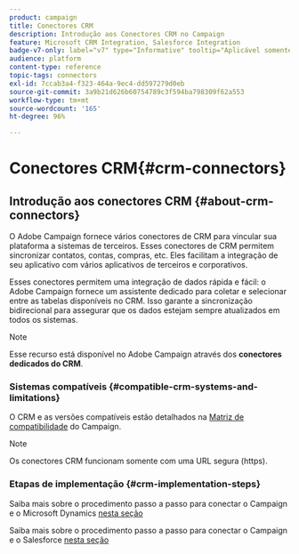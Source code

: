 ```yaml
---
product: campaign
title: Conectores CRM
description: Introdução aos Conectores CRM no Campaign
feature: Microsoft CRM Integration, Salesforce Integration
badge-v7-only: label="v7" type="Informative" tooltip="Aplicável somente ao Campaign Classic v7"
audience: platform
content-type: reference
topic-tags: connectors
exl-id: 7ccab3a4-f323-464a-9ec4-dd597279d0eb
source-git-commit: 3a9b21d626b60754789c3f594ba798309f62a553
workflow-type: tm+mt
source-wordcount: '165'
ht-degree: 96%

---
```


# Conectores CRM{#crm-connectors}



## Introdução aos conectores CRM {#about-crm-connectors}

O Adobe Campaign fornece vários conectores de CRM para vincular sua plataforma a sistemas de terceiros. Esses conectores de CRM permitem sincronizar contatos, contas, compras, etc. Eles facilitam a integração de seu aplicativo com vários aplicativos de terceiros e corporativos.

Esses conectores permitem uma integração de dados rápida e fácil: o Adobe Campaign fornece um assistente dedicado para coletar e selecionar entre as tabelas disponíveis no CRM. Isso garante a sincronização bidirecional para assegurar que os dados estejam sempre atualizados em todos os sistemas.

>[!NOTE]
>
>Esse recurso está disponível no Adobe Campaign através dos **conectores dedicados do CRM**.


### Sistemas compatíveis {#compatible-crm-systems-and-limitations}

O CRM e as versões compatíveis estão detalhados na [Matriz de compatibilidade](../../rn/using/compatibility-matrix.md) do Campaign.

>[!NOTE]
>
>Os conectores CRM funcionam somente com uma URL segura (https).

### Etapas de implementação {#crm-implementation-steps}

Saiba mais sobre o procedimento passo a passo para conectar o Campaign e o Microsoft Dynamics [nesta seção](../../platform/using/crm-ms-dynamics.md)


Saiba mais sobre o procedimento passo a passo para conectar o Campaign e o Salesforce [nesta seção](../../platform/using/crm-sfdc.md)

